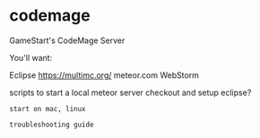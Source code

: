 # codemage
GameStart's CodeMage Server

You'll want:

Eclipse
https://multimc.org/
meteor.com
WebStorm

scripts to
	start a local meteor server
	checkout and setup eclipse?

	start on mac, linux

	troubleshooting guide
	
